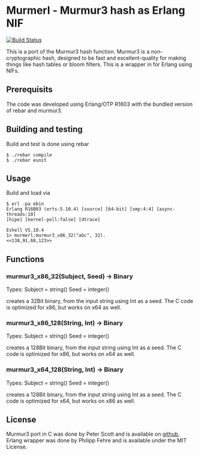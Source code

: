 # Murmerl - Murmur3 hash as Erlang NIF

[![Build Status](https://travis-ci.org/sideshowcoder/murmerl.png?branch=master)](https://travis-ci.org/sideshowcoder/murmerl)

This is a port of the Murmur3 hash function. Murmur3 is a non-cryptographic
hash, designed to be fast and excellent-quality for making things like hash
tables or bloom filters. This is a wrapper in for Erlang using NIFs.

## Prerequisits
The code was developed using Erlang/OTP R1603 with the bundled version of rebar
and murmur3.

## Building and testing
Build and test is done using rebar

    $ ./rebar compile
    $ ./rebar eunit

## Usage
Build and load via

    $ erl -pa ebin
    Erlang R16B03 (erts-5.10.4) [source] [64-bit] [smp:4:4] [async-threads:10]
    [hipe] [kernel-poll:false] [dtrace]

    Eshell V5.10.4
    1> murmerl:murmur3_x86_32("abc", 32).
    <<138,91,68,123>>

## Functions

### murmur3_x86_32(Subject, Seed) -> Binary
Types:
    Subject = string()
    Seed = integer()

creates a 32Bit binary, from the input string using Int as a seed. The C code
is optimized for x86, but works on x64 as well.

### murmur3_x86_128(String, Int) -> Binary
Types:
    Subject = string()
    Seed = integer()

creates a 128Bit binary, from the input string using Int as a seed. The C code
is optimized for x86, but works on x64 as well.

### murmur3_x64_128(String, Int) -> Binary
Types:
    Subject = string()
    Seed = integer()

creates a 128Bit binary, from the input string using Int as a seed. The C code
is optimized for x64, but works on x86 as well.

## License
Murmur3 port in C was done by Peter Scott and is available on
[github](https://github.com/PeterScott/murmur3), Erlang wrapper was done by
Philipp Fehre and is available under the MIT License.

